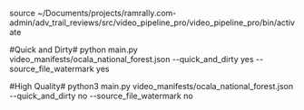 source ~/Documents/projects/ramrally.com-admin/adv_trail_reviews/src/video_pipeline_pro/video_pipeline_pro/bin/activate

#Quick and Dirty#
python main.py video_manifests/ocala_national_forest.json --quick_and_dirty yes --source_file_watermark yes

#High Quality#
python3 main.py video_manifests/ocala_national_forest.json --quick_and_dirty no --source_file_watermark no
